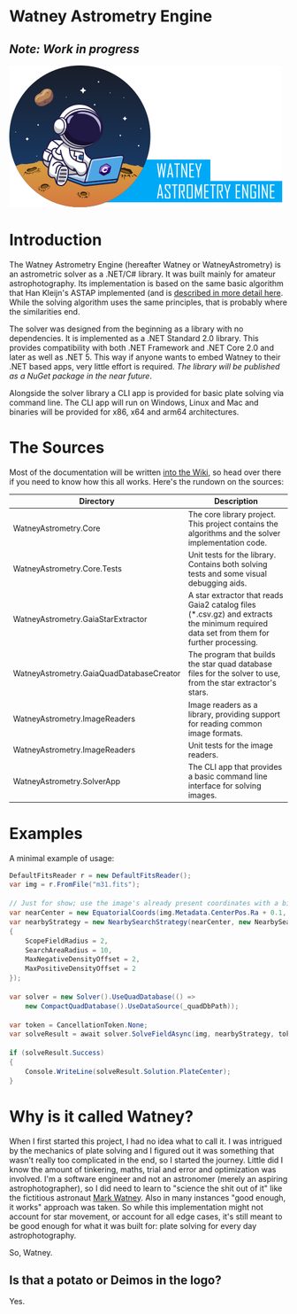 # Watney Astrometry Engine

## ***Note: Work in progress***

![Logo](docs/images/logo-front.png)

# Introduction

The Watney Astrometry Engine (hereafter Watney or WatneyAstrometry) is an astrometric solver as a .NET/C# library. It was built mainly for amateur astrophotography. Its implementation is based on the same basic algorithm that Han Kleijn's ASTAP implemented (and is [described in more detail here](http://www.hnsky.org/astap_astrometric_solving.htm). While the solving algorithm uses the same principles, that is probably where the similarities end. 

The solver was designed from the beginning as a library with no dependencies. It is implemented as a .NET Standard 2.0 library. This provides compatibility with both .NET Framework and .NET Core 2.0 and later as well as .NET 5. This way if anyone wants to embed Watney to their .NET based apps, very little effort is required. _The library will be published as a NuGet package in the near future_.

Alongside the solver library a CLI app is provided for basic plate solving via command line. The CLI app will run on Windows, Linux and Mac and binaries will be provided for x86, x64 and arm64 architectures.

# The Sources

Most of the documentation will be written [into the Wiki](https://github.com/Jusas/WatneyAstrometry/wiki), so head over there if you need to know how this all works. Here's the rundown on the sources:

| Directory | Description |
|-----------|-------------|
| WatneyAstrometry.Core | The core library project. This project contains the algorithms and the solver implementation code. |
| WatneyAstrometry.Core.Tests | Unit tests for the library. Contains both solving tests and some visual debugging aids. |
| WatneyAstrometry.GaiaStarExtractor | A star extractor that reads Gaia2 catalog files (*.csv.gz) and extracts the minimum required data set from them for further processing. |
| WatneyAstrometry.GaiaQuadDatabaseCreator | The program that builds the star quad database files for the solver to use, from the star extractor's stars. |
| WatneyAstrometry.ImageReaders | Image readers as a library, providing support for reading common image formats. |
| WatneyAstrometry.ImageReaders | Unit tests for the image readers. |
| WatneyAstrometry.SolverApp | The CLI app that provides a basic command line interface for solving images. |

# Examples

A minimal example of usage:

```CS
DefaultFitsReader r = new DefaultFitsReader();
var img = r.FromFile("m31.fits");

// Just for show; use the image's already present coordinates with a bit of an offset.
var nearCenter = new EquatorialCoords(img.Metadata.CenterPos.Ra + 0.1, img.Metadata.CenterPos.Dec + 5);
var nearbyStrategy = new NearbySearchStrategy(nearCenter, new NearbySearchStrategy.Options()
{
    ScopeFieldRadius = 2,
    SearchAreaRadius = 10,
    MaxNegativeDensityOffset = 2,
    MaxPositiveDensityOffset = 2
});

var solver = new Solver().UseQuadDatabase(() =>
    new CompactQuadDatabase().UseDataSource(_quadDbPath));

var token = CancellationToken.None;
var solveResult = await solver.SolveFieldAsync(img, nearbyStrategy, token);

if (solveResult.Success)
{
    Console.WriteLine(solveResult.Solution.PlateCenter);
}
```


# Why is it called Watney?

When I first started this project, I had no idea what to call it. I was intrigued by the mechanics of plate solving and I figured out it was something that wasn't really too complicated in the end, so I started the journey. Little did I know the amount of tinkering, maths, trial and error and optimization was involved. I'm a software engineer and not an astronomer (merely an aspiring astrophotographer), so I did need to learn to "science the shit out of it" like the fictitious astronaut [Mark Watney](https://the-martian.fandom.com/wiki/Mark_Watney/Film). Also in many instances "good enough, it works" approach was taken. So while this implementation might not account for star movement, or account for all edge cases, it's still meant to be good enough for what it was built for: plate solving for every day astrophotography.

So, Watney. 

## Is that a potato or Deimos in the logo?

Yes.
